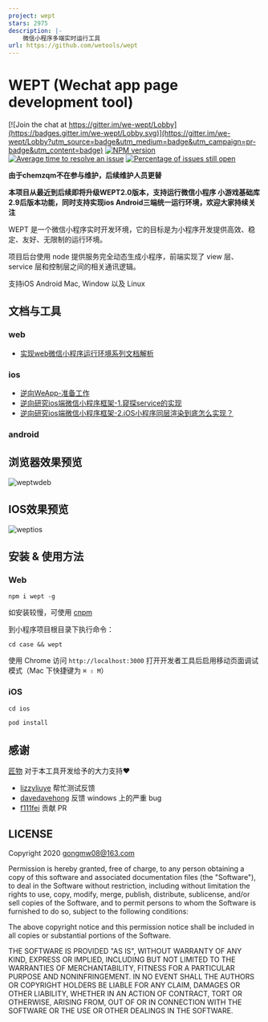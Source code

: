 ```yaml
---
project: wept
stars: 2975
description: |-
    微信小程序多端实时运行工具
url: https://github.com/wetools/wept
---
```


# WEPT (Wechat app page development tool)

[![Join the chat at https://gitter.im/we-wept/Lobby](https://badges.gitter.im/we-wept/Lobby.svg)](https://gitter.im/we-wept/Lobby?utm_source=badge&utm_medium=badge&utm_campaign=pr-badge&utm_content=badge)
[![NPM version](https://img.shields.io/npm/v/wept.svg)](https://www.npmjs.com/package/wept)
[![Average time to resolve an issue](http://isitmaintained.com/badge/resolution/chemzqm/wept.svg)](http://isitmaintained.com/project/chemzqm/wept "Average time to resolve an issue")
[![Percentage of issues still open](http://isitmaintained.com/badge/open/chemzqm/wept.svg)](http://isitmaintained.com/project/chemzqm/wept "Percentage of issues still open")

**由于chemzqm不在参与维护，后续维护人员更替**

**本项目从最近到后续即将升级WEPT2.0版本，支持运行微信小程序 小游戏基础库2.9后版本功能，同时支持实现ios Android三端统一运行环境，欢迎大家持续关注**



WEPT 是一个微信小程序实时开发环境，它的目标是为小程序开发提供高效、稳定、友好、无限制的运行环境。

项目后台使用 node 提供服务完全动态生成小程序，前端实现了 view 层、service 层和控制层之间的相关通讯逻辑。

支持iOS Android Mac, Window 以及 Linux 

## 文档与工具
### web
+ [实现web微信小程序运行环境系列文档解析](https://github.com/gongmw/blog/issues)

### ios
+ [逆向WeApp-准备工作](https://github.com/wetools/wept/blob/master/docs/ios/逆向WeApp准备工作.md)
+ [逆向研究ios端微信小程序框架-1.窥探service的实现](https://github.com/lionvoom/WeAppCrack)
+ [逆向研究ios端微信小程序框架-2.iOS小程序同层渲染到底怎么实现？](https://github.com/lionvoom/WeAppTongCeng) 
### android


## 浏览器效果预览
![weptwdeb](https://applet-doc.oss-cn-zhangjiakou.aliyuncs.com/jingo/weptweb.gif)



## IOS效果预览

![weptios](https://applet-doc.oss-cn-zhangjiakou.aliyuncs.com/jingo/weptios.gif)

## 安装 & 使用方法
### Web

    npm i wept -g

如安装较慢，可使用 [cnpm](http://npm.taobao.org/)

到小程序项目根目录下执行命令：

    cd case && wept

使用 Chrome 访问 `http://localhost:3000` 打开开发者工具后启用移动页面调试模式（Mac 下快捷键为 `⌘ ⇧ M`）


### iOS
```js
cd ios
```

```js
pod install
```

## 感谢

[匠物](https://www.jiangwoo.com/) 对于本工具开发给予的大力支持❤️

* [lizzyliuye](https://github.com/lizzyliuye) 帮忙测试反馈
* [davedavehong](https://github.com/davedavehong) 反馈 windows 上的严重 bug
* [f111fei](https://github.com/f111fei) 贡献 PR

## LICENSE

Copyright 2020 gongmw08@163.com

Permission is hereby granted, free of charge, to any person obtaining
a copy of this software and associated documentation files (the "Software"),
to deal in the Software without restriction, including without limitation
the rights to use, copy, modify, merge, publish, distribute, sublicense,
and/or sell copies of the Software, and to permit persons to whom the
Software is furnished to do so, subject to the following conditions:

The above copyright notice and this permission notice shall be included
in all copies or substantial portions of the Software.

THE SOFTWARE IS PROVIDED "AS IS", WITHOUT WARRANTY OF ANY KIND,
EXPRESS OR IMPLIED, INCLUDING BUT NOT LIMITED TO THE WARRANTIES
OF MERCHANTABILITY, FITNESS FOR A PARTICULAR PURPOSE AND NONINFRINGEMENT.
IN NO EVENT SHALL THE AUTHORS OR COPYRIGHT HOLDERS BE LIABLE FOR ANY CLAIM,
DAMAGES OR OTHER LIABILITY, WHETHER IN AN ACTION OF CONTRACT,
TORT OR OTHERWISE, ARISING FROM, OUT OF OR IN CONNECTION WITH THE SOFTWARE
OR THE USE OR OTHER DEALINGS IN THE SOFTWARE.

